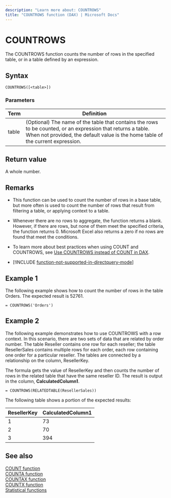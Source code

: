 ```yaml
---
description: "Learn more about: COUNTROWS"
title: "COUNTROWS function (DAX) | Microsoft Docs"
---
```

# COUNTROWS

The COUNTROWS function counts the number of rows in the specified table, or in a table defined by an expression.  
  
## Syntax  
  
```dax
COUNTROWS([<table>])  
```
  
### Parameters  
  
|Term|Definition|  
|--------|--------------|  
|table|(Optional) The name of the table that contains the rows to be counted, or an expression that returns a table. When not provided, the default value is the home table of the current expression. |  
  
## Return value

A whole number.  
  
## Remarks

- This function can be used to count the number of rows in a base table, but more often is used to count the number of rows that result from filtering a table, or applying context to a table.  
  
- Whenever there are no rows to aggregate, the function returns a blank.  However, if there are rows, but none of them meet the specified criteria, the function returns 0. Microsoft Excel also returns a zero if no rows are found that meet the conditions.  

- To learn more about best practices when using COUNT and COUNTROWS, see [Use COUNTROWS instead of COUNT in DAX](best-practices/dax-countrows.md).

- [!INCLUDE [function-not-supported-in-directquery-mode](includes/function-not-supported-in-directquery-mode.md)]
  
## Example 1

The following example shows how to count the number of rows in the table Orders. The expected result is 52761.  
  
```dax
= COUNTROWS('Orders')  
```
  
## Example 2

The following example demonstrates how to use COUNTROWS with a row context. In this scenario, there are two sets of data that are related by order number. The table Reseller contains one row for each reseller; the table ResellerSales contains multiple rows for each order, each row containing one order for a particular reseller. The tables are connected by a relationship on the column, ResellerKey.  
  
The formula gets the value of ResellerKey and then counts the number of rows in the related table that have the same reseller ID. The result is output in the column, **CalculatedColumn1**.  
  
```dax
= COUNTROWS(RELATEDTABLE(ResellerSales))  
```

The following table shows a portion of the expected results:  
  
|ResellerKey|CalculatedColumn1|  
|---------------|---------------------|  
|1|73|  
|2|70|  
|3|394|  
  
## See also

[COUNT function](count-function-dax.md)  
[COUNTA function](counta-function-dax.md)  
[COUNTAX function](countax-function-dax.md)  
[COUNTX function](countx-function-dax.md)  
[Statistical functions](statistical-functions-dax.md)  
